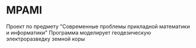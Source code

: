 # MPAMI
Проект по предмету "Современные проблемы прикладной математики и информатики"
Программа моделирует геодезическую электроразведку земной коры
